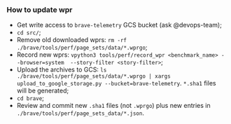 ### How to update wpr

* Get write access to `brave-telemetry` GCS bucket (ask @devops-team);
* `cd src/`;
* Remove old downloaded wprs: `rm -rf ./brave/tools/perf/page_sets/data/*.wprgo`;
* Record new wprs: `vpython3 tools/perf/record_wpr <benchmark_name> --browser=system  --story-filter <story-filter>`;
* Upload the archives to GCS: `ls ./brave/tools/perf/page_sets/data/*.wprgo | xargs upload_to_google_storage.py --bucket=brave-telemetry`.
  `*.sha1` files will be generated;
* `cd brave`;
* Review and commit new `.sha1` files (not `.wprgo`) plus new entries in
  `./brave/tools/perf/page_sets_data/*.json`.
